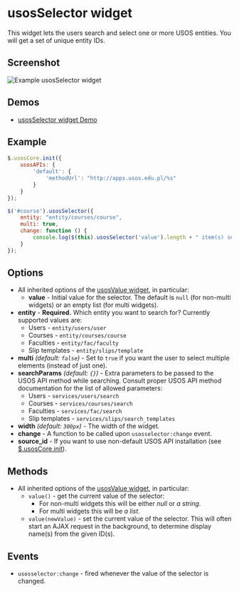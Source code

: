usosSelector widget
===================

This widget lets the users search and select one or more USOS entities. You
will get a set of unique entity IDs.

Screenshot
----------

![Example usosSelector widget](http://i.imgur.com/k3wlwEA.png)

Demos
-----

  * [usosSelector widget Demo](http://jsfiddle.net/gh/get/jquery/1.9.1/dependencies/migrate,ui/MUCI/jquery-usos/tree/master/jsfiddle-demos/widget.selector)

Example
-------

```javascript
$.usosCore.init({
	usosAPIs: {
		'default': {
			'methodUrl': "http://apps.usos.edu.pl/%s"
		}
	}
});

$('#course').usosSelector({
	entity: "entity/courses/course",
	multi: true,
	change: function () {
		console.log($(this).usosSelector('value').length + " item(s) selected");
	}
});
```
  
Options
-------

  * All inherited options of the [usosValue widget](widget.value.md), in particular:
    * **value** - Initial value for the selector. The default is `null` (for
      non-multi widgets) or an empty list (for multi widgets).
  * **entity** - **Required.** Which entity you want to search for? Currently
    supported values are:
    * Users - `entity/users/user`
    * Courses - `entity/courses/course`
    * Faculties - `entity/fac/faculty`
    * Slip templates - `entity/slips/template`
  * **multi** *(default: `false`)* - Set to `true` if you want the user to
    select multiple elements (instead of just one).
  * **searchParams** *(default: `{}`)* - Extra parameters to be passed to the
    USOS API method while searching. Consult proper USOS API method documentation
    for the list of allowed parameters:
    * Users - `services/users/search`
    * Courses - `services/courses/search`
    * Faculties - `services/fac/search`
    * Slip templates - `services/slips/search_templates`
  * **width** *(default: `300px`)* - The width of the widget.
  * **change** - A function to be called upon `usosselector:change` event.
  * **source_id** - If you want to use non-default USOS API installation
  (see [$.usosCore.init](core.init.md)).

Methods
-------

  * All inherited options of the [usosValue widget](widget.value.md), in particular:
    * `value()` - get the current value of the selector:
      * For non-multi widgets this will be either *null* or *a string*.
      * For multi widgets this will be *a list*.
    * `value(newValue)` - set the current value of the selector. This will often
    start an AJAX request in the background, to determine display name(s) from
    the given ID(s).

Events
------

  * `usosselector:change` - fired whenever the value of the selector is changed.
